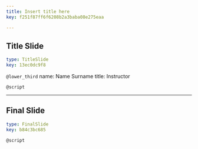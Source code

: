 ```yaml
---
title: Insert title here
key: f251f87ff6f6208b2a3baba08e275eaa

---
```

## Title Slide

```yaml
type: TitleSlide
key: 13ec0dc9f8
```





`@lower_third`
name: Name Surname
title: Instructor

`@script`




---
## Final Slide

```yaml
type: FinalSlide
key: b84c3bc685
```






`@script`



